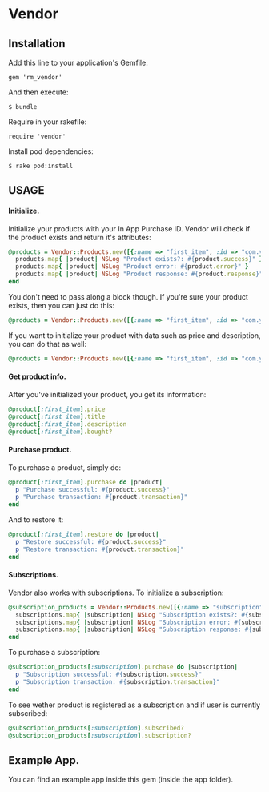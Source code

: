 # Vendor

## Installation

Add this line to your application's Gemfile:

    gem 'rm_vendor'

And then execute:

    $ bundle

Require in your rakefile:

    require 'vendor'

Install pod dependencies:

    $ rake pod:install
    
## USAGE

#### Initialize.

Initialize your products with your In App Purchase ID. Vendor will check if the product exists and return it's attributes:
    
```Ruby
@products = Vendor::Products.new([{:name => "first_item", :id => "com.your.first_item.id"}, {:name => "second_item", :id => "com.your.second_item.id"}]) do |products|
  products.map{ |product| NSLog "Product exists?: #{product.success}" }
  products.map{ |product| NSLog "Product error: #{product.error}" }
  products.map{ |product| NSLog "Product response: #{product.response}" }
end
```

You don't need to pass along a block though. If you're sure your product exists, then you can just do this:
      
```Ruby
@products = Vendor::Products.new([{:name => "first_item", :id => "com.your.first_item.id"}, {:name => "second_item", :id => "com.your.second_item.id"}])
```

If you want to initialize your product with data such as price and description, you can do that as well:
      
```Ruby
@products = Vendor::Products.new([{:name => "first_item", :id => "com.your.first_item.id", :price => "0.99", :title ="Title of my first item", :description => "My first items description"}])
```

#### Get product info.

After you've initialized your product, you get its information:
  
```Ruby
@product[:first_item].price
@product[:first_item].title
@product[:first_item].description
@product[:first_item].bought?
```

#### Purchase product.

To purchase a product, simply do:

```Ruby
@product[:first_item].purchase do |product|
  p "Purchase successful: #{product.success}"
  p "Purchase transaction: #{product.transaction}"
end
```

And to restore it:

```Ruby
@product[:first_item].restore do |product|
  p "Restore successful: #{product.success}"
  p "Restore transaction: #{product.transaction}"
end
```

#### Subscriptions.

Vendor also works with subscriptions. To initialize a subscription:

```Ruby
@subscription_products = Vendor::Products.new([{:name => "subscription", :id => "com.your.subscription.id", :secret => "abcdefg12345", :subscription => true}]) do |subscriptions|
  subscriptions.map{ |subscription| NSLog "Subscription exists?: #{subscription.success}" }
  subscriptions.map{ |subscription| NSLog "Subscription error: #{subscription.error}" }
  subscriptions.map{ |subscription| NSLog "Subscription response: #{subscription.response}" }
end
```

To purchase a subscription:

```Ruby
@subscription_products[:subscription].purchase do |subscription|
  p "Subscription successful: #{subscription.success}"
  p "Subscription transaction: #{subscription.transaction}"
end
```

To see wether product is registered as a subscription and if user is currently subscribed:

```Ruby
@subscription_products[:subscription].subscribed?
@subscription_products[:subscription].subscription?
```

## Example App.

You can find an example app inside this gem (inside the app folder).
